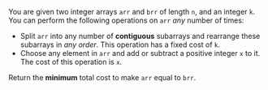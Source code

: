 You are given two integer arrays `arr` and `brr` of length `n`, and an integer `k`. You can perform the following operations on `arr` *any* number of times:

- Split `arr` into any number of **contiguous** subarrays and rearrange these subarrays in *any order*. This operation has a fixed cost of `k`.
- Choose any element in `arr` and add or subtract a positive integer `x` to it. The cost of this operation is `x`.

Return the **minimum** total cost to make `arr` equal to `brr`.